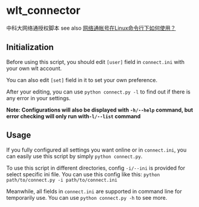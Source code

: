 # wlt_connector
中科大网络通授权脚本
see also [网络通帐号在Linux命令行下如何使用？](https://netfee.ustc.edu.cn/faq/index.html#howtousewltterm)

## Initialization
Before using this script, you should edit `[user]` field in `connect.ini` with your own wlt account.

You can also edit `[set]` field in it to set your own preference. 

After your editing, you can use `python connect.py -l` to find out if there is any error in your settings.

**Note: Configurations will also be displayed with `-h/--help` command, but error checking will only run with`-l/--list` command**

## Usage
If you fully configured all settings you want online or in `connect.ini`, you can easily use this script by simply `python connect.py`.

To use this script in different directories, config `-i/--ini` is provided for select specific ini file. You can use this config like this: `python path/to/connect.py -i path/to/connect.ini`

Meanwhile, all fields in `connect.ini` are supported in command line for temporarily use. You can use `python connect.py -h` to see more.
